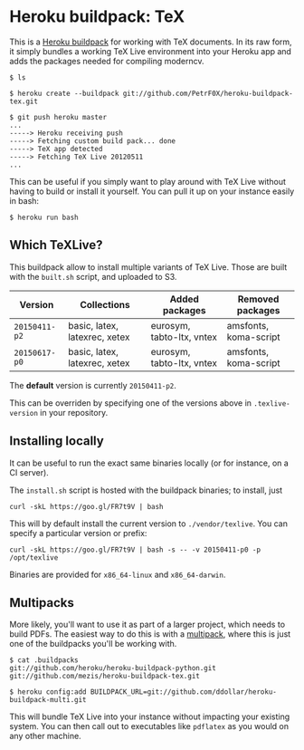 Heroku buildpack: TeX
=====================

This is a [Heroku buildpack](http://devcenter.heroku.com/articles/buildpacks)
for working with TeX documents. In its raw form, it simply bundles a working
TeX Live environment into your Heroku app and adds the packages needed for
compiling moderncv.


    $ ls

    $ heroku create --buildpack git://github.com/PetrF0X/heroku-buildpack-tex.git

    $ git push heroku master
    ...
    -----> Heroku receiving push
    -----> Fetching custom build pack... done
    -----> TeX app detected
    -----> Fetching TeX Live 20120511
    ...

This can be useful if you simply want to play around with TeX Live without
having to build or install it yourself. You can pull it up on your instance
easily in bash:

    $ heroku run bash


Which TeXLive?
--------------

This buildpack allow to install multiple variants of TeX Live.
Those are built with the `built.sh` script, and uploaded to S3.

| Version       | Collections                     | Added packages            | Removed packages      |
|---------------|---------------------------------|---------------------------|-----------------------|
| `20150411-p2` | basic, latex, latexrec, xetex   | eurosym, tabto-ltx, vntex | amsfonts, koma-script |
| `20150617-p0` | basic, latex, latexrec, xetex   | eurosym, tabto-ltx, vntex | amsfonts, koma-script |

The **default** version is currently `20150411-p2`.

This can be overriden by specifying one of the versions above in `.texlive-version` in your repository.

Installing locally
------------------

It can be useful to run the exact same binaries locally (or for instance, on a
CI server).

The `install.sh` script is hosted with the buildpack binaries; to install, just

    curl -skL https://goo.gl/FR7t9V | bash

This will by default install the current version to `./vendor/texlive`.
You can specify a particular version or prefix:

    curl -skL https://goo.gl/FR7t9V | bash -s -- -v 20150411-p0 -p /opt/texlive

Binaries are provided for `x86_64-linux` and `x86_64-darwin`.



Multipacks
----------

More likely, you'll want to use it as part of a larger project, which needs to
build PDFs. The easiest way to do this is with a [multipack](https://github.com/ddollar/heroku-buildpack-multi),
where this is just one of the buildpacks you'll be working with.

    $ cat .buildpacks
    git://github.com/heroku/heroku-buildpack-python.git
    git://github.com/mezis/heroku-buildpack-tex.git

    $ heroku config:add BUILDPACK_URL=git://github.com/ddollar/heroku-buildpack-multi.git

This will bundle TeX Live into your instance without impacting your existing
system. You can then call out to executables like `pdflatex` as you would on
any other machine.

